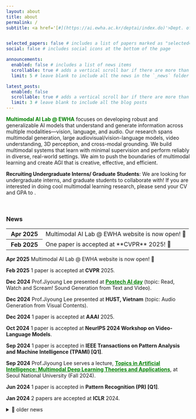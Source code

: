 ```yaml
---
layout: about
title: about
permalink: /
subtitle: <a href='[#](https://ai.ewha.ac.kr/deptai/index.do)'>Dept. of AI, Ewha Womans University</a>. Seoul, Korea.


selected_papers: false # includes a list of papers marked as "selected={true}"
social: false # includes social icons at the bottom of the page

announcements:
  enabled: false # includes a list of news items
  scrollable: true # adds a vertical scroll bar if there are more than 3 news items
  limit: 5 # leave blank to include all the news in the `_news` folder

latest_posts:
  enabled: false
  scrollable: true # adds a vertical scroll bar if there are more than 3 new posts items
  limit: 3 # leave blank to include all the blog posts
---
```

<b style="color: green">Multimodal AI Lab @ EWHA</b> focuses on developing robust and generalizable AI models that understand and generate information across multiple modalities—vision, language, and audio. 
Our research spans multimodal generation, large audiovisual/vision-language models, video understanding, 3D perception, and cross-modal grounding. 
We build multimodal systems that learn with minimal supervision and perform reliably in diverse, real-world settings.
We aim to push the boundaries of multimodal learning and create AGI that is creative, effective, and efficient.


**Recruiting Undergraduate Interns/ Graduate Students**:
We are looking for undergraduate interns, and graduate students to collaborate with! 
If you are interested in doing cool multimodal learning research, please send your CV and GPA to <a href="mailto:lee.jiyoung@ewha.ac.kr"><i class="fa-solid fa-envelope"></i></a>.

&nbsp;


### News
<table class="table table-sm table-borderless">
  <tr>
      <th scope="row" style="width: 20%"> Apr 2025 </th>
      <td> Multimodal AI Lab @ EWHA website is now open! 👋 </td>
  </tr>
  <tr>
      <th scope="row" style="width: 20%"> Feb 2025 </th>
      <td> One paper is accepted at **CVPR** 2025! 🎉 </td>
  </tr>
</table>

**Apr 2025** Multimodal AI Lab @ EWHA website is now open! 👋

**Feb 2025** 1 paper is accepted at **CVPR** 2025.

**Dec 2024** Prof.Jiyoung Lee presented at **<a href="https://event-us.kr/eventinfo/event/96012" style="color: green">Postech AI day</a>** (topic: Read, Watch and Scream! Sound Generation from Text and Video).

**Dec 2024** Prof.Jiyoung Lee presented at **HUST, Vietnam** (topic: Audio Generation from Visual Contents).

**Dec 2024** 1 paper is accepted at **AAAI** 2025.

**Oct 2024** 1 paper is accepted at **NeurIPS 2024 Workshop on Video-Language Models**.

**Sep 2024** 1 paper is accepted in **IEEE Transactions on Pattern Analysis and Machine Intelligence (TPAMI) [Q1]**.

**Sep 2024** Prof.Jiyoung Lee serves a lecture, **<a href="https://naver-ai.github.io/202402-AI773/" style="color: green">Topics in Artificial Intelligence: Multimodal Deep Learning Theories and Applications</a>**, at Seoul National University (Fall 2024).

**Jun 2024** 1 paper is accepted in **Pattern Recognition (PR) [Q1]**.

**Jan 2024** 2 papers are accepted at **ICLR** 2024.

<details>
<summary>📂 older news</summary>
<div markdown="1">
  
**Sep 2023** Prof.Jiyoung Lee serves a lecture, **<a href="https://naver-ai.github.io/202302-AI773/" style="color: green">Topics in Artificial Intelligence: Multimodal Deep Learning Theories and Applications</a>**, at Seoul National University (Fall 2023).

**Jul 2023** 2 papers are accepted at **ICCV** 2023.

**Apr 2023** 1 paper is accepted at **ICML** 2023.

**Apr 2023** 1 paper is accepted at **CVPR Workshop** 2023.

**Feb 2023** 1 paper is accepted at **CVPR** 2023.

**Feb 2023** 1 paper is accepted at **ICASSP** 2023.

**Nov 2022** 1 paper is accepted at **AAAI** 2023.

**Oct 2022** 1 paper is accepted at **WACV** 2023.

**Sep 2022** 1 paper is accepted at **NeurIPS** 2022.

**Jul 2022** 1 paper is accepted at **ECCV** 2022.

**Mar 2022** 2 papers are accepted at **CVPR** 2022.

**Jan 2022** 1 paper is accepted at **ICASSP** 2022.

**Jan 2022** 1 paper is accepted at **CLeaR** 2022.

**Oct 2021** 1 paper is accepted at **BMVC** 2021.

**May 2021** 1 paper is accepted at **ICIP** 2021.

**Mar 2021** 2 papers are accepted at **CVPR** 2021.

**Jul 2020** 1 paper is accepted at **ECCV** 2020.

**May 2020** 1 paper is accepted in **IEEE Transactions on Image Processing (TIP) [Q1]**.

</div>
</details>
